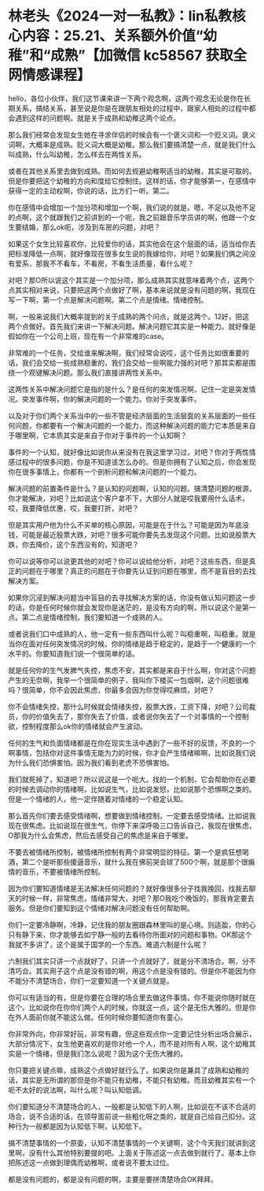 # 林老头《2024一对一私教》：lin私教核心内容：25.21、关系额外价值“幼稚”和“成熟”【加微信 kc58567 获取全网情感课程】

hello，各位小伙伴，我们这节课来讲一下两个观念啊，这两个观念无论是你在长期关系，搞结关系，甚至说是你是在跟朋友相处的过程中，跟家人相处的过程中都会遇到这样的问题啊。就是关于成熟和幼稚这两个论点。

那么我们经常会发现女生她在寻求伴侣的时候会有一个褒义词和一个贬义词。褒义词啊，大概率是成熟。贬义词大概是幼稚。那么我们要搞清楚一点，就是我们什么叫成熟，什么叫幼稚，怎么样去在两性关系。

或者在其他关系里去做到成熟。而如何去规避幼稚啊适当的幼稚，其实是可取的。但是你要把这个幼稚的方向和度给它控制住。这样的话，你才能够第一，在感情中获得一定的主动权啊，你说的话，比方们一听。第二。

你在感情中会增加一个加分项和增加一个啊，我们说的就是。嗯，不足以及他不足的点啊，这个就跟我们之前讲到的一个呃，我之前跟音乐学员讲的啊，他跟一个女生要结婚，那么ok呃，涉及到车房的问题，对吧？

如果这个女生比较喜欢你，比较爱你的话，其实他会在这个层面的话，适当给你去把标准降低一点啊，就好像现在很多女生说的我嫁给你，对吧？如果我们俩之间没有爱系，那我不不看车，不看房，不看生活质量，看什么呢？

对吧？那O所以说这个其实是一个加分项，那么成熟其实就意味着两个点，这两个点其实相对来说，只要把这两个点做好了啊，基本来说就是没有问题的啊，我现在写一下啊，第一个点是解决问题啊。第二个点是情绪。情绪控制。

啊，一般来说我们大概率提到的关于成熟的两个问点，就是这两个。12好，把这两个点做好。首先我们来讲一下解决问题。解决问题它其实是一种能力。就好像是假如你在一个公司上班，现在有一个非常难的case。

非常难的一个任务，交给谁来解决啊，我们经常会说哎，这个任务比如很重要的话，我们会交给一些成熟稳重的，我们会交给一些啊能力强的对吧？那其实都是围绕一个观键解决问题。那么我们直接讲两性关系中。

这两性关系中解决问题它是指的是什么？是任何的突发情况啊，记住一定是突发情况。突发事件啊，你的解决问题的一个能力。你对于突发事件。

以及对于你们两个关系当中的一些不管是经济层面的生活层面的关系层面的一些任何问题，你都要有一个解决问题的一个能力，而这种解决问题的能力它本质是来自于哪里啊，它本质其实是来自于你对于事件的一个认知啊？

事件的一个认知，就好像比如说你从来没有在我这里学习过，对吧？你对于两性情感过程中的很多问题，你是不知道该怎么办的。但是你拥有了认知之后，你会发现你在很多事情上，你都有一个剖析问题和解决问题的一个能力。

解决问题的前置条件是什么？是认知的问题啊，认知的问题。搞清楚问题的根源，你才能解决，对吧？比如说这个客户拿不下，大部分人就是哎我要用什么话术，哎，我要降低优惠，哎，我要打折，对吧？

但是其实用户他为什么不买单的核心原因，可能是在于什么？可能是因为年底没钱，可能是最近股票大跌，对吧？很多可能你要先去发现这个问题。比如说股票大跌，你去降价，这个东西没有的，知道吧？

你可以说等你可以说更其他的对吧？你可以说给他分析，对吧？这些东西，但是真正的问题在于哪里？真正的问题在于你要先认证到问题在哪里，而不是盲目的去找解决方案。

如果你沉浸到解决问题当中盲目的去寻找解决方案的话，你没有做认知问题这一步的话，你是任何时候你就会发现你是迷茫的，是没有方向的啊，所以说这个是第一点。第二点是情绪控制，我们要知道一个成熟的人。

或者说我们口中成熟的人，他一定有一些东西叫什么呢？叫稳重啊，叫稳重。就是当你在面对任何突发情况的时候，你的情绪是趋于稳定的，是趋于一个健康的一个水平的。你要知道我们说一个很简单的话。

就是任何你的生气发脾气失控，焦虑不安，其实都是来自于什么啊，你对这个问题产生的无奈啊，我举一个很简单的例子，我叫你下楼买一包烟啊，这个问题很难吗？很简单，你不会因此焦虑，你最多会因为你觉得哎麻烦，对吧？

你不会情绪失控，那什么时候就会情绪失控，股票大跌，工资下降，对吧？公司裁员，你的价值失去了，那你失去了价值，或者说你失去了一个对事情的一个控制欲，控制程度那么ok你的情绪就会产生波动。

任何的生气和负面情绪都是在你在现实生活中遇到了一些不好的反馈，不良的一个啊事情，包括你对这件事情无能为力的时候，你才会产生情绪嘛啊，比如说我们说为什么我们恐惧害怕。因为我们看到老虎不恐惧害怕。

我们就死掉了，知道吧？所以说这是一个呃大。找的一个机制，它会帮助你在必要的时候去调动你的情绪啊，比如说生气，比如说发怒，比如说那个恐惧啊之类的。但是一个情绪的人，他一定伴随着对情绪的一个稳定认知。

那么首先你们要去感受情绪啊，想要做到情绪控制，一定要去感受情绪。比如说我现在很焦虑。比如说现在很生气，你停下来深呼吸三口告诉自己，我现在很焦虑，O那我为什么会焦虑，然后去感受自己的焦虑是来自于哪里。

不要去被情绪所控制，被情绪所控制有两个非常明显的特征。第一个是疯狂想喝酒，第二个是听那些傻逼音乐，就什么我在佛前哭会球了500个啊，就是那个很煽情的音乐，不要被情绪所控制。

因为你们要知道情绪是无法解决任何问题的？就好像很多分子找我挽回，找我去聊天的时候一样，非常焦虑，情绪非常大，对吧？那O我吃个晚饭的，那我肯定要去服务。但是你们要知到这个情绪对解决问题没有任何帮助啊。

你们一定要冷静啊，冷静，记住我的朋友圈跟森林里叫的是心境。则适盈，你的心只有静下来，你才能够去如宁静一般的去看待你所面对的问题和事物。OK那这个我就不多讲了，这个是属于国学的一个东西。难道六制是什么呢？

六制我们其实只讲一个点就好了，只讲一个点就好了，就是分不清场合。啊，分不清巧合。其实用子这个点是没有错的啊，用这个点是没有错的。但是你不能因为你不能分不清楚场合，你们一定要知道一个关键点就是。

你可以有适当的有，但是你要在合理的场合里去做这件事情。你不能说你随时就在这个。比如说你在你你们两个人的时候，你就这一点，这个是无伤大雅的。但是你在外人面前你就不能这么做。任何时候你要知道你有童心。

你非常外向，你非常好玩，非常有趣，但这些观点你一定要记住分析出场合展示，大部分情况下，女生他更喜欢的是你对他一个人，而不是对所有人啊，这个幼稚其实是一个情绪，但是我们怎么说呢？因为这个无伤大雅的。

你只要把关键点嘛，成熟这个点做好就行么了。如果说你是兼具了成熟和幼稚的话，其实是无所谓的那但是你不能只有幼稚，不能只有幼稚。而且幼稚其实有一个呃不太好的说法啊，叫什么呢？叫认知低调。

你们要知道分不清楚场合的人，一般都是认知低下的人啊，比如说在不该不合适的场合，说不合适的话，在领导面前说一些粗化呀之类的，就是自己给自己扣分。这种行为一般都是因为认知低下啊，认知低下。

搞不清楚事情的一个原委，认知不清楚事情的一个关键啊，这个今天我们就讲到这里啊，没有什么其他特别要提的吧。上面关于陈述这一点去做到就行了。基本上你把陈述这一点做到理偶而幼稚啊，或者说不要太过位。

都是没有问题的，都是没有问题的啊，主要是要拼清楚场合OK拜拜。